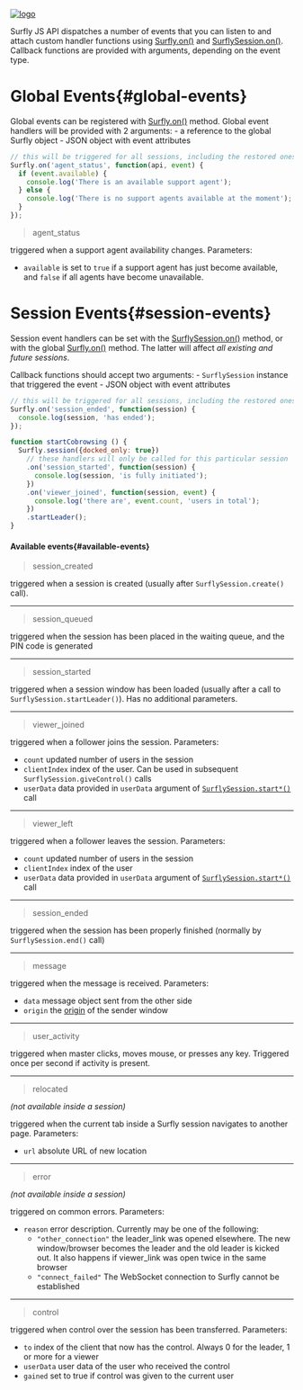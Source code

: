 <a href="https://www.surfly.com/">![logo](../images/logosmall.png)</a>

Surfly JS API dispatches a number of events that you can listen to and attach custom handler functions using [Surfly.on()](surfly-object-api.md#on) and [SurflySession.on()](surfly-session-api.md#on). Callback functions are provided with arguments, depending on the event type.

# Global Events{#global-events}

Global events can be registered with [Surfly.on()](surfly-object-api.md#on) method. 
Global event handlers will be provided with 2 arguments:
    - a reference to the global Surfly object
    - JSON object with event attributes

```javascript
// this will be triggered for all sessions, including the restored ones
Surfly.on('agent_status', function(api, event) {
  if (event.available) {
    console.log('There is an available support agent');
  } else {
    console.log('There is no support agents available at the moment');
  }
});

```

<a name="agent-status"></a>
> agent_status

triggered when a support agent availability changes. Parameters:

- `available` is set to `true` if a support agent has just become available, and `false` if all agents have become unavailable.


# Session Events{#session-events}

Session event handlers can be set with the [SurflySession.on()](surfly-session-api.md#on) method, or with the global [Surfly.on()](surfly-object-api.md#on) method. The latter will affect _all existing and future sessions_.

Callback functions should accept two arguments:
    - `SurflySession` instance that triggered the event
    -  JSON object with event attributes

```javascript
// this will be triggered for all sessions, including the restored ones
Surfly.on('session_ended', function(session) {
  console.log(session, 'has ended');
});

function startCobrowsing () {
  Surfly.session({docked_only: true})
    // these handlers will only be called for this particular session
    .on('session_started', function(session) {
      console.log(session, 'is fully initiated');
    })
    .on('viewer_joined', function(session, event) {
      console.log('there are', event.count, 'users in total');
    })
    .startLeader();
}
```

#### Available events{#available-events}

<a name="session-created"></a>
> session_created

triggered when a session is created (usually after `SurflySession.create()` call).

<hr />

<a name="session-queued"></a>
> session_queued

triggered when the session has been placed in the waiting queue, and the PIN code is generated

<hr />

<a name="session-started"></a>
> session_started

triggered when a session window has been loaded (usually after a call to `SurflySession.startLeader()`). Has no additional parameters.

<hr />

<a name="viewer-joined"></a>
> viewer_joined

triggered when a follower joins the session. Parameters:

- `count` updated number of users in the session
- `clientIndex` index of the user. Can be used in subsequent `SurflySession.giveControl()` calls
- `userData` data provided in `userData` argument of [`SurflySession.start*()`](surfly-object-api.md) call

<hr />

<a name="viewer-left"></a>
> viewer_left

triggered when a follower leaves the session. Parameters:

- `count` updated number of users in the session
- `clientIndex` index of the user
- `userData` data provided in `userData` argument of [`SurflySession.start*()`](surfly-object-api.md) call

<hr />

<a name="session-ended"></a>
> session_ended

triggered when the session has been properly finished (normally by `SurflySession.end()` call)

<hr />

<a name="message"></a>
> message

triggered when the message is received. Parameters:

- `data` message object sent from the other side
- `origin` the [origin](https://developer.mozilla.org/en-US/docs/Web/Security/Same-origin_policy) of the sender window

<hr />

<a name="user-activity"></a>
> user_activity

triggered when master clicks, moves mouse, or presses any key. Triggered once per second if activity is present.

<hr />

<a name="relocated"></a>
> relocated

_(not available inside a session)_

triggered when the current tab inside a Surfly session navigates to another page. Parameters:
- `url` absolute URL of new location

<hr />

<a name="error"></a>
>  error

_(not available inside a session)_

triggered on common errors. Parameters:
- `reason` error description. Currently may be one of the following:
  -  `"other_connection"` the leader_link was opened elsewhere. The new window/browser becomes the leader and the old leader is kicked out. It also happens if viewer_link was open twice in the same browser
  -  `"connect_failed"` The WebSocket connection to Surfly cannot be established

<hr />

<a name="control"></a>
> control

triggered when control over the session has been transferred. Parameters:
- `to` index of the client that now has the control. Always 0 for the leader, 1 or more for a viewer
- `userData` user data of the user who received the control
- `gained` set to true if control was given to the current user
